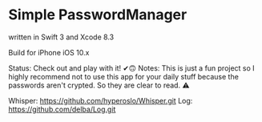 # Simple PasswordManager

written in Swift 3 and Xcode 8.3

Build for iPhone iOS 10.x

Status: Check out and play with it! ✔︎🙃
Notes: This is just a fun project so I highly recommend not to use this app for your daily stuff because the passwords aren't crypted. So they are clear to read. ⚠️

Whisper: https://github.com/hyperoslo/Whisper.git
Log: https://github.com/delba/Log.git
